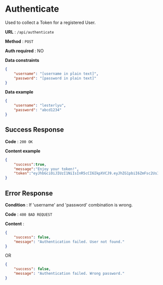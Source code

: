 # Authenticate

Used to collect a Token for a registered User.

**URL** : `/api/authenticate`

**Method** : `POST`

**Auth required** : NO

**Data constraints**

```json
{
    "username": "[username in plain text]",
    "password": "[password in plain text]"
}
```

**Data example**

```json
{
    "username": "lesterlyu",
    "password": "abcd1234"
}
```

## Success Response

**Code** : `200 OK`

**Content example**

```json
{
    "success":true,
    "message":"Enjoy your token!",
    "token":"eyJhbGciOiJIUzI1NiIsInR5cCI6IkpXVCJ9.eyJhZG1pbiI6ZmFsc2UsInVzZXJuYW1lIjoiMTIzIiwiaWF0IjoxNTEwMzQzMTY0LCJleHAiOjE1MTg5ODMxNjR9.VJh8XERpV7njf_5Zs7vPAnBX1iRT5LcfStefZc5lJkM"
}
```

## Error Response

**Condition** : If 'username' and 'password' combination is wrong.

**Code** : `400 BAD REQUEST`

**Content** :

```json
{
    "success": false,
    "message": "Authentication failed. User not found."
}
```
OR
```json
{
    "success": false,
    "message": "Authentication failed. Wrong password."
}
```